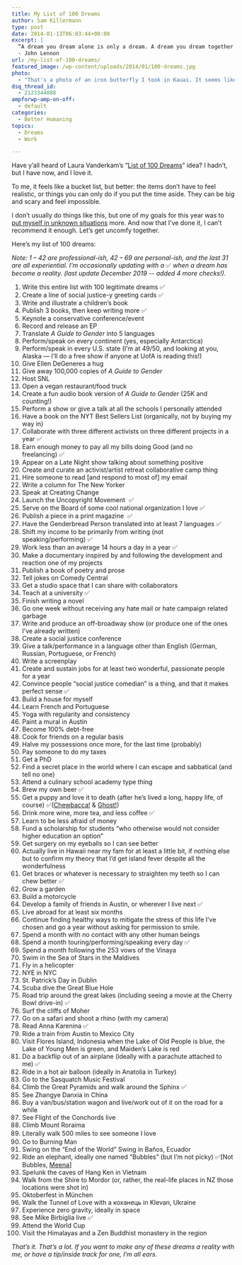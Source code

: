 ```yaml
---
title: My List of 100 Dreams
author: Sam Killermann
type: post
date: 2014-01-13T06:03:44+00:00
excerpt: |
  “A dream you dream alone is only a dream. A dream you dream together is reality.” 
  - John Lennon
url: /my-list-of-100-dreams/
featured_image: /wp-content/uploads/2014/01/100-dreams.jpg
photo:
  - "That's a photo of an iron butterfly I took in Kauai. It seems like something out of a dream, doesn't it?"
dsq_thread_id:
  - 2123344088
ampforwp-amp-on-off:
  - default
categories:
  - Better Humaning
topics:
  - Dreams
  - Work

---
```

Have y&#8217;all heard of Laura Vanderkam&#8217;s &#8220;<a rel="noopener" href="http://lauravanderkam.com/2010/10/100110-my-list-of-100-dreams/" target="_blank">List of 100 Dreams</a>&#8221; idea? I hadn&#8217;t, but I have now, and I love it. 

To me, it feels like a bucket list, but better: the items don&#8217;t have to feel realistic, or things you can only do if you put the time aside. They can be big and scary and feel impossible. 

I don&#8217;t usually do things like this, but one of my goals for this year was to <a rel="noopener" href="/new-years-resolutions-happy-world/" target="_blank">put myself in unknown situations</a> more. And now that I&#8217;ve done it, I can&#8217;t recommend it enough. Let&#8217;s get uncomfy together.

Here&#8217;s my list of 100 dreams:

_Note: 1 &#8211; 42 are professional-ish, 42 &#8211; 69 are personal-ish, and the last 31 are all experiential. I&#8217;m occasionally updating with a_ ✅ _when a dream has become a reality. (last update December 2019 -- added 4 more checks!)._

  1. Write this entire list with 100 legitimate dreams ✅
  2. Create a line of social justice-y greeting cards ✅
  3. Write and illustrate a children&#8217;s book
  4. Publish 3 books, then keep writing more ✅
  5. Keynote a conservative conference/event
  6. Record and release an EP
  7. Translate _A Guide to Gender_ into 5 languages
  8. Perform/speak on every continent (yes, especially Antarctica)
  9. Perform/speak in every U.S. state (I&#8217;m at 49/50, and looking at you, Alaska &#8212; I&#8217;ll do a free show if anyone at UofA is reading this!)
 10. Give Ellen DeGeneres a hug
 11. Give away 100,000 copies of _A Guide to Gender_
 12. Host SNL
 13. Open a vegan restaurant/food truck
 14. Create a fun audio book version of _A Guide to Gender_ (25K and counting!)
 15. Perform a show or give a talk at all the schools I personally attended
 16. Have a book on the NYT Best Sellers List (organically, not by buying my way in)
 17. Collaborate with three different activists on three different projects in a year ✅
 18. Earn enough money to pay all my bills doing Good (and no freelancing) ✅
 19. Appear on a Late Night show talking about something positive
 20. Create and curate an activist/artist retreat collaborative camp thing
 21. Hire someone to read [and respond to most of] my email
 22. Write a column for The New Yorker
 23. Speak at Creating Change
 24. Launch the Uncopyright Movement  ✅
 25. Serve on the Board of some cool national organization I love ✅
 26. Publish a piece in a print magazine  ✅
 27. Have the Genderbread Person translated into at least 7 languages ✅
 28. Shift my income to be primarily from writing (not speaking/performing) ✅
 29. Work less than an average 14 hours a day in a year ✅
 30. Make a documentary inspired by and following the development and reaction one of my projects
 31. Publish a book of poetry and prose
 32. Tell jokes on Comedy Central
 33. Get a studio space that I can share with collaborators
 34. Teach at a university ✅
 35. Finish writing a novel
 36. Go one week without receiving any hate mail or hate campaign related garbage
 37. Write and produce an off-broadway show (or produce one of the ones I&#8217;ve already written)
 38. Create a social justice conference
 39. Give a talk/performance in a language other than English (German, Russian, Portuguese, or French)
 40. Write a screenplay
 41. Create and sustain jobs for at least two wonderful, passionate people for a year
 42. Convince people &#8220;social justice comedian&#8221; is a thing, and that it makes perfect sense ✅
 43. Build a house for myself
 44. Learn French and Portuguese
 45. Yoga with regularity and consistency
 46. Paint a mural in Austin
 47. Become 100% debt-free
 48. Cook for friends on a regular basis
 49. Halve my possessions once more, for the last time (probably)
 50. Pay someone to do my taxes
 51. Get a PhD
 52. Find a secret place in the world where I can escape and sabbatical (and tell no one)
 53. Attend a culinary school academy type thing
 54. Brew my own beer ✅
 55. Get a puppy and love it to death (after he&#8217;s lived a long, happy life, of course) ✅([Chewbacca!][1] &amp; [Ghost!](https://www.instagram.com/p/BxiOHs4FiQ2/))
 56. Drink more wine, more tea, and less coffee ✅
 57. Learn to be less afraid of money
 58. Fund a scholarship for students &#8220;who otherwise would not consider higher education an option&#8221;
 59. Get surgery on my eyeballs so I can see better
 60. Actually live in Hawaii near my fam for at least a little bit, if nothing else but to confirm my theory that I&#8217;d get island fever despite all the wonderfulness
 61. Get braces or whatever is necessary to straighten my teeth so I can chew better ✅
 62. Grow a garden
 63. Build a motorcycle
 64. Develop a family of friends in Austin, or wherever I live next ✅
 65. Live abroad for at least six months
 66. Continue finding healthy ways to mitigate the stress of this life I&#8217;ve chosen and go a year without asking for permission to smile.
 67. Spend a month with no contact with any other human beings
 68. Spend a month touring/performing/speaking every day ✅
 69. Spend a month following the 253 vows of the Vinaya
 70. Swim in the Sea of Stars in the Maldives
 71. Fly in a helicopter
 72. NYE in NYC
 73. St. Patrick&#8217;s Day in Dublin
 74. Scuba dive the Great Blue Hole
 75. Road trip around the great lakes (including seeing a movie at the Cherry Bowl drive-in) ✅
 76. Surf the cliffs of Moher
 77. Go on a safari and shoot a rhino (with my camera)
 78. Read Anna Karenina ✅
 79. Ride a train from Austin to Mexico City
 80. Visit Flores Island, Indonesia when the Lake of Old People is blue, the Lake of Young Men is green, and Maiden&#8217;s Lake is red
 81. Do a backflip out of an airplane (ideally with a parachute attached to me) ✅
 82. Ride in a hot air balloon (ideally in Anatolia in Turkey)
 83. Go to the Sasquatch Music Festival
 84. Climb the Great Pyramids and walk around the Sphinx ✅
 85. See Zhangye Danxia in China
 86. Buy a van/bus/station wagon and live/work out of it on the road for a while
 87. See Flight of the Conchords live
 88. Climb Mount Roraima
 89. <span style="line-height: 1.5em;">Literally walk 500 miles to see someone I love</span>
 90. Go to Burning Man
 91. Swing on the &#8220;End of the World&#8221; Swing in Baños, Ecuador
 92. Ride an elephant, ideally one named &#8220;Bubbles&#8221; (but I&#8217;m not picky) ✅[Not Bubbles, [Meena][2]]
 93. Spelunk the caves of Hang Ken in Vietnam
 94. Walk from the Shire to Mordor (or, rather, the real-life places in NZ those locations were shot in)
 95. Oktoberfest in München
 96. Walk the Tunnel of Love with a коханець in Klevan, Ukraine
 97. Experience zero gravity, ideally in space
 98. See Mike Birbiglia live ✅
 99. Attend the World Cup
1.   Visit the Himalayas and a Zen Buddhist monastery in the region

_That&#8217;s it. That&#8217;s a lot. If you want to make any of these dreams a reality with me, or have a tip/inside track for one, I&#8217;m all ears._

 [1]: https://www.instagram.com/p/BkgEtu2no8W/
 [2]: https://www.instagram.com/p/6UQT31FHjX/